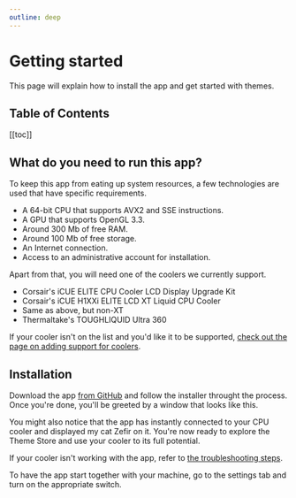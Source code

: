 ```yaml
---
outline: deep
---
```


# Getting started

This page will explain how to install the app and get started with themes.

## Table of Contents

[[toc]]

## What do you need to run this app?

To keep this app from eating up system resources, a few technologies are used that have specific requirements.

- A 64-bit CPU that supports AVX2 and SSE instructions.
- A GPU that supports OpenGL 3.3.
- Around 300 Mb of free RAM.
- Around 100 Mb of free storage.
- An Internet connection.
- Access to an administrative account for installation.

Apart from that, you will need one of the coolers we currently support.

- Corsair's iCUE ELITE CPU Cooler LCD Display Upgrade Kit
- Corsair's iCUE H1XXi ELITE LCD XT Liquid CPU Cooler
- Same as above, but non-XT
- Thermaltake's TOUGHLIQUID Ultra 360

If your cooler isn't on the list and you'd like it to be supported, [check out the page on adding support for coolers](/docs/devices/how-do-devices-work.md).

## Installation

Download the app [from GitHub](https://github.com/brunostjohn/zefirs-flashy-cooler/releases/latest) and follow the installer throught the process. Once you're done, you'll be greeted by a window that looks like this.

You might also notice that the app has instantly connected to your CPU cooler and displayed my cat Zefir on it. You're now ready to explore the Theme Store and use your cooler to its full potential.

If your cooler isn't working with the app, refer to [the troubleshooting steps](/docs/troubleshooting.md).

To have the app start together with your machine, go to the settings tab and turn on the appropriate switch.
